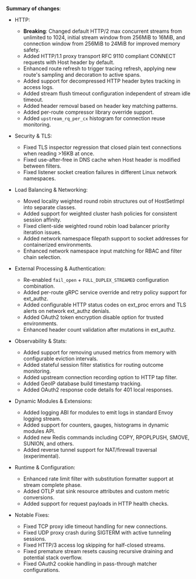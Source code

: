 **Summary of changes**:

* HTTP:
  - **Breaking**: Changed default HTTP/2 max concurrent streams from unlimited to 1024, initial stream window from 256MiB to 16MiB, and connection window from 256MiB to 24MiB for improved memory safety.
  - Added HTTP/1.1 proxy transport RFC 9110 compliant CONNECT requests with Host header by default.
  - Enhanced route refresh to trigger tracing refresh, applying new route's sampling and decoration to active spans.
  - Added support for decompressed HTTP header bytes tracking in access logs.
  - Added stream flush timeout configuration independent of stream idle timeout.
  - Added header removal based on header key matching patterns.
  - Added per-route compressor library override support.
  - Added ``upstream_rq_per_cx`` histogram for connection reuse monitoring.

* Security & TLS:
  - Fixed TLS inspector regression that closed plain text connections when reading >16KB at once.
  - Fixed use-after-free in DNS cache when Host header is modified between filters.
  - Fixed listener socket creation failures in different Linux network namespaces.

* Load Balancing & Networking:
  - Moved locality weighted round robin structures out of HostSetImpl into separate classes.
  - Added support for weighted cluster hash policies for consistent session affinity.
  - Fixed client-side weighted round robin load balancer priority iteration issues.
  - Added network namespace filepath support to socket addresses for containerized environments.
  - Enhanced network namespace input matching for RBAC and filter chain selection.

* External Processing & Authentication:
  - Re-enabled ``fail_open`` + ``FULL_DUPLEX_STREAMED`` configuration combination.
  - Added per-route gRPC service override and retry policy support for ext_authz.
  - Added configurable HTTP status codes on ext_proc errors and TLS alerts on network ext_authz denials.
  - Added OAuth2 token encryption disable option for trusted environments.
  - Enhanced header count validation after mutations in ext_authz.

* Observability & Stats:
  - Added support for removing unused metrics from memory with configurable eviction intervals.
  - Added stateful session filter statistics for routing outcome monitoring.
  - Added upstream connection recording option to HTTP tap filter.
  - Added GeoIP database build timestamp tracking.
  - Added OAuth2 response code details for 401 local responses.

* Dynamic Modules & Extensions:
  - Added logging ABI for modules to emit logs in standard Envoy logging stream.
  - Added support for counters, gauges, histograms in dynamic modules API.
  - Added new Redis commands including COPY, RPOPLPUSH, SMOVE, SUNION, and others.
  - Added reverse tunnel support for NAT/firewall traversal (experimental).

* Runtime & Configuration:
  - Enhanced rate limit filter with substitution formatter support at stream complete phase.
  - Added OTLP stat sink resource attributes and custom metric conversions.
  - Added support for request payloads in HTTP health checks.

* Notable Fixes:
  - Fixed TCP proxy idle timeout handling for new connections.
  - Fixed UDP proxy crash during SIGTERM with active tunneling sessions.
  - Fixed HTTP/3 access log skipping for half-closed streams.
  - Fixed premature stream resets causing recursive draining and potential stack overflow.
  - Fixed OAuth2 cookie handling in pass-through matcher configurations.
